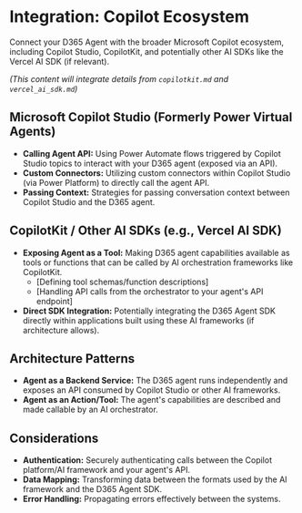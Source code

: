 # Integration: Copilot Ecosystem

Connect your D365 Agent with the broader Microsoft Copilot ecosystem, including Copilot Studio, CopilotKit, and potentially other AI SDKs like the Vercel AI SDK (if relevant).

*(This content will integrate details from `copilotkit.md` and `vercel_ai_sdk.md`)*

## Microsoft Copilot Studio (Formerly Power Virtual Agents)

*   **Calling Agent API:** Using Power Automate flows triggered by Copilot Studio topics to interact with your D365 agent (exposed via an API).
*   **Custom Connectors:** Utilizing custom connectors within Copilot Studio (via Power Platform) to directly call the agent API.
*   **Passing Context:** Strategies for passing conversation context between Copilot Studio and the D365 agent.

## CopilotKit / Other AI SDKs (e.g., Vercel AI SDK)

*   **Exposing Agent as a Tool:** Making D365 agent capabilities available as tools or functions that can be called by AI orchestration frameworks like CopilotKit.
    *   [Defining tool schemas/function descriptions]
    *   [Handling API calls from the orchestrator to your agent's API endpoint]
*   **Direct SDK Integration:** Potentially integrating the D365 Agent SDK directly within applications built using these AI frameworks (if architecture allows).

## Architecture Patterns

*   **Agent as a Backend Service:** The D365 agent runs independently and exposes an API consumed by Copilot Studio or other AI frameworks.
*   **Agent as an Action/Tool:** The agent's capabilities are described and made callable by an AI orchestrator.

## Considerations

*   **Authentication:** Securely authenticating calls between the Copilot platform/AI framework and your agent's API.
*   **Data Mapping:** Transforming data between the formats used by the AI framework and the D365 Agent SDK.
*   **Error Handling:** Propagating errors effectively between the systems.
